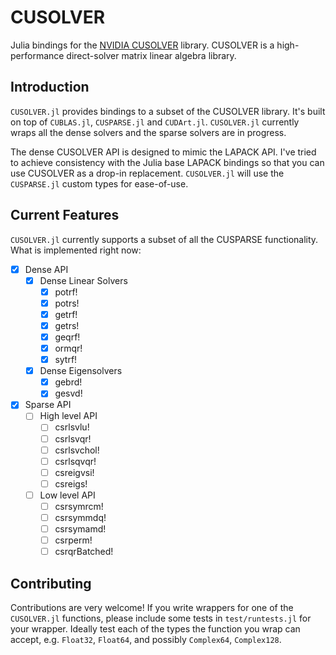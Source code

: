 # CUSOLVER

Julia bindings for the [NVIDIA CUSOLVER](http://docs.nvidia.com/cuda/cusolver) library. CUSOLVER is a high-performance direct-solver matrix linear algebra library.

## Introduction

`CUSOLVER.jl` provides bindings to a subset of the CUSOLVER library. It's built on top of `CUBLAS.jl`, `CUSPARSE.jl` and `CUDArt.jl`. `CUSOLVER.jl` currently wraps all the dense solvers and the sparse solvers are in progress.

The dense CUSOLVER API is designed to mimic the LAPACK API. I've tried to achieve consistency with the Julia base LAPACK bindings so that you can use CUSOLVER as a drop-in replacement. `CUSOLVER.jl` will use the `CUSPARSE.jl` custom types for ease-of-use.

## Current Features

`CUSOLVER.jl` currently supports a subset of all the CUSPARSE functionality. What is implemented right now:
- [x] Dense API
    - [x] Dense Linear Solvers
        - [x] potrf!
        - [x] potrs!
        - [x] getrf!
        - [x] getrs!
        - [x] geqrf!
        - [x] ormqr!
        - [x] sytrf!
    - [x] Dense Eigensolvers
        - [x] gebrd!
        - [x] gesvd!
- [x] Sparse API
    - [ ] High level API
        - [ ] csrlsvlu!
        - [ ] csrlsvqr!
        - [ ] csrlsvchol!
        - [ ] csrlsqvqr!
        - [ ] csreigvsi!
        - [ ] csreigs!
    - [ ] Low level API
        - [ ] csrsymrcm!
        - [ ] csrsymmdq!
        - [ ] csrsymamd!
        - [ ] csrperm!
        - [ ] csrqrBatched!

## Contributing

Contributions are very welcome! If you write wrappers for one of the `CUSOLVER.jl` functions, please include some tests in `test/runtests.jl` for your wrapper. Ideally test each of the types the function you wrap can accept, e.g. `Float32`, `Float64`, and possibly `Complex64`, `Complex128`.
